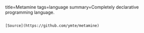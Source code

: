title=Metamine
tags=language
summary=Completely declarative programming language.
~~~~~~

[Source](https://github.com/ymte/metamine)

